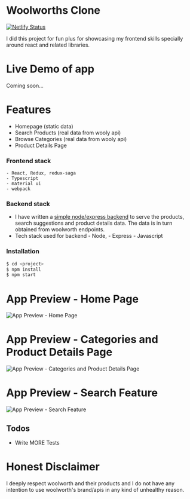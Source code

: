 # Woolworths Clone

[![Netlify Status](https://api.netlify.com/api/v1/badges/587e6a85-4a43-4694-827f-f6586b83ba10/deploy-status)](https://app.netlify.com/sites/romantic-bose-106004/deploys)

I did this project for fun plus for showcasing my frontend skills specially around react and related libraries.

# Live Demo of app

Coming soon...

# Features

- Homepage (static data)
- Search Products (real data from wooly api)
- Browse Categories (real data from wooly api)
- Product Details Page

### Frontend stack

    - React, Redux, redux-saga
    - Typescript
    - material ui
    - webpack

### Backend stack

- I have written a [simple node/express backend](https://github.com/gdurgappa/woolworth-clone-backend) to serve the products, search suggestions and product details data. The data is in turn obtained from woolworth endpoints.
- Tech stack used for backend - Node, - Express - Javascript

### Installation

```sh
$ cd <project>
$ npm install
$ npm start
```

# App Preview - Home Page

![App Preview  - Home Page](https://media.giphy.com/media/lqkLhl7Eai7wgyHyDM/giphy.gif)

# App Preview - Categories and Product Details Page

![App Preview  - Categories and Product Details Page](https://media.giphy.com/media/f6JsC3Ch328HYHc9iK/giphy.gif)

# App Preview - Search Feature

![App Preview  - Search Feature](https://media.giphy.com/media/f6JsC3Ch328HYHc9iK/giphy.gif)

## Todos

- Write MORE Tests

# Honest Disclaimer

I deeply respect woolworth and their products and I do not have any intention to use woolworth's brand/apis in any kind of unhealthy reason.
